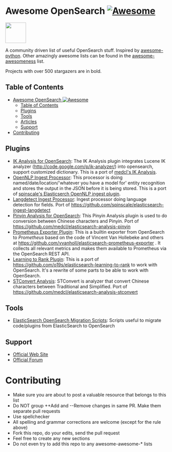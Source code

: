 Awesome OpenSearch [![Awesome](https://cdn.rawgit.com/sindresorhus/awesome/d7305f38d29fed78fa85652e3a63e154dd8e8829/media/badge.svg)](https://github.com/sindresorhus/awesome)
=============

<img src="https://opensearch.org/assets/img/opensearch-logo-themed.svg" height="64px">

A community driven list of useful OpenSearch stuff.  Inspired by [awesome-python](https://github.com/vinta/awesome-python). Other amazingly awesome lists can be found in the [awesome-awesomeness](https://github.com/bayandin/awesome-awesomeness) list.

Projects with over 500 stargazers are in bold.

## Table of Contents

- [Awesome OpenSearch ![Awesome](https://github.com/sindresorhus/awesome)](#awesome-opensearch)
  - [Table of Contents](#table-of-contents)
  - [Plugins](#plugins)
  - [Tools](#tools)
  - [Articles](#articles)
  - [Support](#support)
- [Contributing](#contributing)

## Plugins

* [IK Analysis for OpenSearch](https://github.com/aparo/opensearch-analysis-ik): The IK Analysis plugin integrates Lucene IK analyzer (http://code.google.com/p/ik-analyzer/) into opensearch, support customized dictionary. This is a port of [medcl's IK Analysis](https://github.com/medcl/elasticsearch-analysis-ik).
* [OpenNLP Ingest Processor](https://github.com/aparo/opensearch-ingest-opennlp): This processor is doing named/date/location/'whatever you have a model for' entity recognition and stores the output in the JSON before it is being stored. This is a port of [spinscale's Elasticserch OpenNLP ingest plugin](https://github.com/spinscale/elasticsearch-ingest-opennlp).
* [Langdetect Ingest Processor](https://github.com/aparo/opensearch-ingest-langdetect): Ingest processor doing language detection for fields. Port of https://github.com/spinscale/elasticsearch-ingest-langdetect
* [Pinyin Analysis for OpenSearch](https://github.com/aparo/opensearch-analysis-pinyin): This Pinyin Analysis plugin is used to do conversion between Chinese characters and Pinyin. Port of https://github.com/medcl/elasticsearch-analysis-pinyin
* [Prometheus Exporter Plugin](https://github.com/aparo/opensearch-prometheus-exporter): This is a builtin exporter from OpenSearch to *Prometheus* based on the code of Vincent Van Hollebeke and others at https://github.com/vvanholl/elasticsearch-prometheus-exporter . It collects all relevant metrics and makes them available to Prometheus via the OpenSearch REST API. 
* [Learning to Rank Plugin](https://github.com/aparo/opensearch-learning-to-rank): This is a port of https://github.com/o19s/elasticsearch-learning-to-rank to work with OpenSearch. It's a rewrite of some parts to be able to work with OpenSearch.
* [STConvert Analysis](https://github.com/aparo/opensearch-analysis-stconvert): STConvert is analyzer that convert Chinese characters between Traditional and Simplified. Port of https://github.com/medcl/elasticsearch-analysis-stconvert



## Tools

* [ElasticSearch OpenSearch Migration Scripts](https://github.com/aparo/elasticsearch-opensearch-migration-scripts): Scripts useful to migrate code/plugins from ElasticSearch to OpenSearch

## Support

* [Official Web Site](https://opensearch.org)
* [Official Forum](https://discuss.opendistrocommunity.dev/)


# Contributing
* Make sure you are about to post a valuable resource that belongs to this list
* Do NOT group ++Add and --Remove changes in same PR. Make them separate pull requests
* Use spellchecker
* All spelling and grammar corrections are welcome (except for the rule above)
* Fork this repo, do your edits, send the pull request
* Feel free to create any new sections
* Do not even try to add this repo to any awesome-awesome-* lists 
